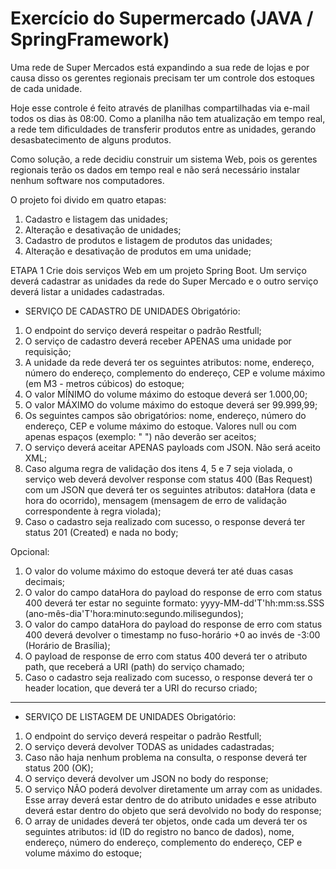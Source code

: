 # Exercício do Supermercado (JAVA / SpringFramework)

Uma rede de Super Mercados está expandindo a sua rede de lojas e por causa disso os gerentes regionais precisam ter um controle dos estoques de cada unidade. 

Hoje esse controle é feito através de planilhas compartilhadas via e-mail todos os dias às 08:00. Como a planilha não tem atualização em tempo real, a rede tem dificuldades de transferir produtos entre as unidades, gerando desasbatecimento de alguns produtos.

Como solução, a rede decidiu construir um sistema Web, pois os gerentes regionais terão os dados em tempo real e não será necessário instalar nenhum software nos computadores.

O projeto foi divido em quatro etapas:
1) Cadastro e listagem das unidades;
2) Alteração e desativação de unidades;
3) Cadastro de produtos e listagem de produtos das unidades;
4) Alteração e desativação de produtos em uma unidade;

ETAPA 1
Crie dois serviços Web em um projeto Spring Boot. Um serviço deverá cadastrar as unidades da rede do Super Mercado e o outro serviço deverá listar a unidades cadastradas.

- SERVIÇO DE CADASTRO DE UNIDADES
Obrigatório:
1) O endpoint do serviço deverá respeitar o padrão Restfull;
2) O serviço de cadastro deverá receber APENAS uma unidade por requisição;
3) A unidade da rede deverá ter os seguintes atributos: nome, endereço, número do endereço, complemento do endereço, CEP e volume máximo (em M3 - metros cúbicos) do estoque;
4) O valor MÍNIMO do volume máximo do estoque deverá ser 1.000,00;
5) O valor MÁXIMO do volume máximo do estoque deverá ser 99.999,99;
6) Os seguintes campos são obrigatórios: nome, endereço, número do endereço, CEP e volume máximo do estoque. Valores null ou com apenas espaços (exemplo: "      ") não deverão ser aceitos;
7) O serviço deverá aceitar APENAS payloads com JSON. Não será aceito XML;
8) Caso alguma regra de validação dos itens 4, 5 e 7 seja violada, o serviço web deverá devolver response com status 400 (Bas Request) com um JSON que deverá ter os seguintes atributos: dataHora (data e hora do ocorrido), 
mensagem (mensagem de erro de validação correspondente à regra violada);
9) Caso o cadastro seja realizado com sucesso, o response deverá ter status 201 (Created) e nada no body;

Opcional:
1) O valor do volume máximo do estoque deverá ter até duas casas decimais;
2) O valor do campo dataHora do payload do response de erro com status 400 deverá ter estar no seguinte formato: yyyy-MM-dd'T'hh:mm:ss.SSS (ano-mês-dia'T'hora:minuto:segundo.milisegundos);
3) O valor do campo dataHora do payload do response de erro com status 400 deverá devolver o timestamp no fuso-horário +0 ao invés de -3:00 (Horário de Brasília);
4) O payload de response de erro com status 400 deverá ter o atributo path, que receberá a URI (path) do serviço chamado;
5) Caso o cadastro seja realizado com sucesso, o response deverá ter o header location, que deverá ter a URI do recurso criado;

-------------------------------------------------------------------

- SERVIÇO DE LISTAGEM DE UNIDADES
Obrigatório:
1) O endpoint do serviço deverá respeitar o padrão Restfull;
2) O serviço deverá devolver TODAS as unidades cadastradas;
3) Caso não haja nenhum problema na consulta, o response deverá ter status 200 (OK);
4) O serviço deverá devolver um JSON no body do response;
5) O serviço NÃO poderá devolver diretamente um array com as unidades. Esse array deverá estar dentro de do atributo unidades e esse atributo deverá estar dentro do objeto que será devolvido no body do response;
6) O array de unidades deverá ter objetos, onde cada um deverá ter os seguintes atributos: id (ID do registro no banco de dados), nome, endereço, número do endereço, complemento do endereço, CEP e volume máximo do estoque;
